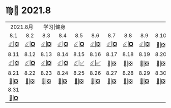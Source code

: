 # ♍👧 2021.8
<table>
    <tr>     
                <td colspan="2" width= "120" align="center" >2021.8月</td>
                <td colspan="2" width= "120" align="center" >学习|健身</td>
    </tr>
    <tr>
                 <td width= "100" align="center" >8.1</td>
                 <td width= "100" align="center" >8.2</td>
                 <td width= "100" align="center" >8.3</td>
                 <td width= "100" align="center" >8.4</td>
                 <td width= "100" align="center" >8.5</td>
                 <td width= "100" align="center" >8.6</td>
                 <td width= "100" align="center" >8.7</td>
                 <td width= "100" align="center" >8.8</td>
                 <td width= "100" align="center" >8.9</td>
                 <td width= "100" align="center" >8.10</td>
    </tr>
    <tr>
                 <td width= "100" align="center" ><a href="https://github.com/ExcaliburEX/Daily-Plan-In-Graduate-Life#21710816">☄️</a>|<a href="https://github.com/ExcaliburEX/Daily-Plan-In-Graduate-Life#21710816">❎</td>
                 <td width= "100" align="center" ><a href="https://github.com/ExcaliburEX/Daily-Plan-In-Graduate-Life#21710816">☄️</a>|<a href="https://github.com/ExcaliburEX/Daily-Plan-In-Graduate-Life#21710816">❎</td>
                 <td width= "100" align="center" ><a href="https://github.com/ExcaliburEX/Daily-Plan-In-Graduate-Life#21710816">☄️</a>|<a href="https://github.com/ExcaliburEX/Daily-Plan-In-Graduate-Life#21710816">❎</td>
                 <td width= "100" align="center" ><a href="https://github.com/ExcaliburEX/Daily-Plan-In-Graduate-Life#21710816">☄️</a>|<a href="https://github.com/ExcaliburEX/Daily-Plan-In-Graduate-Life#21710816">❎</td>
                 <td width= "100" align="center" ><a href="https://github.com/ExcaliburEX/Daily-Plan-In-Graduate-Life#21710816">☄️</a>|<a href="https://github.com/ExcaliburEX/Daily-Plan-In-Graduate-Life#21710816">❎</td>
                 <td width= "100" align="center" ><a href="https://github.com/ExcaliburEX/Daily-Plan-In-Graduate-Life#21710816">☄️</a>|<a href="https://github.com/ExcaliburEX/Daily-Plan-In-Graduate-Life#21710816">❎</td>
                 <td width= "100" align="center" ><a href="https://github.com/ExcaliburEX/Daily-Plan-In-Graduate-Life#21710816">☄️</a>|<a href="https://github.com/ExcaliburEX/Daily-Plan-In-Graduate-Life#21710816">❎</td>
                 <td width= "100" align="center" ><a href="https://github.com/ExcaliburEX/Daily-Plan-In-Graduate-Life#21710816">☄️</a>|<a href="https://github.com/ExcaliburEX/Daily-Plan-In-Graduate-Life#21710816">❎</td>
                 <td width= "100" align="center" ><a href="https://github.com/ExcaliburEX/Daily-Plan-In-Graduate-Life#21710816">☄️</a>|<a href="https://github.com/ExcaliburEX/Daily-Plan-In-Graduate-Life#21710816">❎</td>
                 <td width= "100" align="center" ><a href="https://github.com/ExcaliburEX/Daily-Plan-In-Graduate-Life#21710816">🌠</a>|<a href="https://github.com/ExcaliburEX/Daily-Plan-In-Graduate-Life#21710816">❎</td>
    </tr>
    <tr>
                 <td width= "100" align="center" >8.11</td>
                 <td width= "100" align="center" >8.12</td>
                 <td width= "100" align="center" >8.13</td>
                 <td width= "100" align="center" >8.14</td>
                 <td width= "100" align="center" >8.15</td>
                 <td width= "100" align="center" >8.16</td>
                 <td width= "100" align="center" >8.17</td>
                 <td width= "100" align="center" >8.18</td>
                 <td width= "100" align="center" >8.19</td>
                 <td width= "100" align="center" >8.20</td>
    </tr>
    <tr>
                 <td width= "100" align="center" ><a href="https://github.com/ExcaliburEX/Daily-Plan-In-Graduate-Life#21710816">☄️</a>|<a href="https://github.com/ExcaliburEX/Daily-Plan-In-Graduate-Life#21710816">❎</td>
                 <td width= "100" align="center" ><a href="https://github.com/ExcaliburEX/Daily-Plan-In-Graduate-Life#21710816">☄️</a>|<a href="https://github.com/ExcaliburEX/Daily-Plan-In-Graduate-Life#21710816">❎</td>
                 <td width= "100" align="center" ><a href="https://github.com/ExcaliburEX/Daily-Plan-In-Graduate-Life#21710816">☄️</a>|<a href="https://github.com/ExcaliburEX/Daily-Plan-In-Graduate-Life#21710816">❎</td>
                 <td width= "100" align="center" ><a href="https://github.com/ExcaliburEX/Daily-Plan-In-Graduate-Life#21710816">☄️</a>|<a href="https://github.com/ExcaliburEX/Daily-Plan-In-Graduate-Life#21710816">❎</td>
                 <td width= "100" align="center" ><a href="https://github.com/ExcaliburEX/Daily-Plan-In-Graduate-Life#21710816">☄️</a>|<a href="https://github.com/ExcaliburEX/Daily-Plan-In-Graduate-Life#21710816">✅</td>
                 <td width= "100" align="center" ><a href="https://github.com/ExcaliburEX/Daily-Plan-In-Graduate-Life#21710816">☄️</a>|<a href="https://github.com/ExcaliburEX/Daily-Plan-In-Graduate-Life#21710816">✅</td>
                 <td width= "100" align="center" ><a href="https://github.com/ExcaliburEX/Daily-Plan-In-Graduate-Life#21710816">👠</a>|<a href="https://github.com/ExcaliburEX/Daily-Plan-In-Graduate-Life#21710816">❎</td>
                 <td width= "100" align="center" ><a href="https://github.com/ExcaliburEX/Daily-Plan-In-Graduate-Life#21710816">👠</a>|<a href="https://github.com/ExcaliburEX/Daily-Plan-In-Graduate-Life#21710816">❎</td>
                 <td width= "100" align="center" ><a href="https://github.com/ExcaliburEX/Daily-Plan-In-Graduate-Life#21710816">👠</a>|<a href="https://github.com/ExcaliburEX/Daily-Plan-In-Graduate-Life#21710816">❎</td>
                 <td width= "100" align="center" ><a href="https://github.com/ExcaliburEX/Daily-Plan-In-Graduate-Life#21710816">👠</a>|<a href="https://github.com/ExcaliburEX/Daily-Plan-In-Graduate-Life#21710816">❎</td>
    </tr>
    <tr>
                 <td width= "100" align="center" >8.21</td>
                 <td width= "100" align="center" >8.22</td>
                 <td width= "100" align="center" >8.23</td>
                 <td width= "100" align="center" >8.24</td>
                 <td width= "100" align="center" >8.25</td>
                 <td width= "100" align="center" >8.26</td>
                 <td width= "100" align="center" >8.27</td>
                 <td width= "100" align="center" >8.28</td>
                 <td width= "100" align="center" >8.29</td>
                 <td width= "100" align="center" >8.30</td>
    </tr>
    <tr>
                 <td width= "100" align="center" ><a href="https://github.com/ExcaliburEX/Daily-Plan-In-Graduate-Life#21710816">👠</a>|<a href="https://github.com/ExcaliburEX/Daily-Plan-In-Graduate-Life#21710816">❎</td> 
                 <td width= "100" align="center" ><a href="https://github.com/ExcaliburEX/Daily-Plan-In-Graduate-Life#21710816">👠</a>|<a href="https://github.com/ExcaliburEX/Daily-Plan-In-Graduate-Life#21710816">❎</td> 
                 <td width= "100" align="center" ><a href="https://github.com/ExcaliburEX/Daily-Plan-In-Graduate-Life#21710816">👠</a>|<a href="https://github.com/ExcaliburEX/Daily-Plan-In-Graduate-Life#21710816">❎</td> 
                 <td width= "100" align="center" ><a href="https://github.com/ExcaliburEX/Daily-Plan-In-Graduate-Life#21710816">👠</a>|<a href="https://github.com/ExcaliburEX/Daily-Plan-In-Graduate-Life#21710816">❎</td> 
                 <td width= "100" align="center" ><a href="https://github.com/ExcaliburEX/Daily-Plan-In-Graduate-Life#21710816">👠</a>|<a href="https://github.com/ExcaliburEX/Daily-Plan-In-Graduate-Life#21710816">❎</td> 
                 <td width= "100" align="center" ><a href="https://github.com/ExcaliburEX/Daily-Plan-In-Graduate-Life#21710816">👠</a>|<a href="https://github.com/ExcaliburEX/Daily-Plan-In-Graduate-Life#21710816">❎</td> 
                 <td width= "100" align="center" ><a href="https://github.com/ExcaliburEX/Daily-Plan-In-Graduate-Life#21710816">👠</a>|<a href="https://github.com/ExcaliburEX/Daily-Plan-In-Graduate-Life#21710816">❎</td> 
                 <td width= "100" align="center" ><a href="https://github.com/ExcaliburEX/Daily-Plan-In-Graduate-Life#21710816">👠</a>|<a href="https://github.com/ExcaliburEX/Daily-Plan-In-Graduate-Life#21710816">❎</td> 
                 <td width= "100" align="center" ><a href="https://github.com/ExcaliburEX/Daily-Plan-In-Graduate-Life#21710816">👠</a>|<a href="https://github.com/ExcaliburEX/Daily-Plan-In-Graduate-Life#21710816">❎</td> 
                 <td width= "100" align="center" ><a href="https://github.com/ExcaliburEX/Daily-Plan-In-Graduate-Life#21710816">👠</a>|<a href="https://github.com/ExcaliburEX/Daily-Plan-In-Graduate-Life#21710816">❎</td> 
    </tr>
    <tr>
                 <td width= "100" align="center" >8.31</td>
    </tr>
    <tr>
                 <td width= "100" align="center" ><a href="https://github.com/ExcaliburEX/Daily-Plan-In-Graduate-Life#21710816">👠</a>|<a href="https://github.com/ExcaliburEX/Daily-Plan-In-Graduate-Life#21710816">❎</td> 
    </tr>


</table>